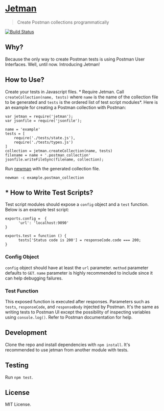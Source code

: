 # [Jetman](https://github.com/emrehan/jetman)
> Create Postman collections programmatically

[![Build Status](https://travis-ci.com/emrehan/jetman.svg?token=6mGgqf5q8dpxwiXrxzAR&branch=master)](https://travis-ci.com/emrehan/jetman)


## Why?
Because the only way to create Postman tests is using Postman User Interfaces. Well, until now. Introducing Jetman!



## How to Use?
Create your tests in Javascript files. *
Require Jetman.
Call `createCollection(name, tests)` where `name` is the name of the collection file to be generated and `tests` is the ordered list of test script modules*.
Here is an example for creating a Postman collection with Postman:

    var jetman = require('jetman');
    var jsonfile = require('jsonfile');

    name = 'example'
    tests = [
        require('./tests/state.js'),
        require('./tests/types.js')
    ]
    collection = jetman.createCollection(name, tests)
    filename = name + '.postman_collection'
    jsonfile.writeFileSync(filename, collection);


Run [newman](https://www.npmjs.com/package/newman) with the generated collection file.

    newman -c example.postman_collection



## * How to Write Test Scripts?
Test script modules should expose a `config` object and a `test` function.
Below is an example test script:

    exports.config =  {
          'url': 'localhost:9090'
    }

    exports.test = function () {
          tests['Status code is 200'] = responseCode.code === 200;
    }


### Config Object
`config` object should have at least the `url` parameter. 
`method` parameter defaults to `GET`.
`name` parameter is highly recommended to include since it can help debugging failures.


### Test Function
This exposed function is executed after responses. 
Parameters such as `tests`, `responseCode`, and `responseBody` injected by Postman.
It's the same as writing tests to Postman UI except the possibility of inspecting variables using `console.log()`.
Refer to Postman documentation for help.



## Development
Clone the repo and install dependencies with `npm install`.
It's recommended to use jetman from another module with tests.



## Testing
Run `npm test`.



## License
MIT License.

